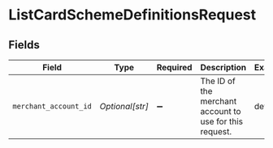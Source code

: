 # ListCardSchemeDefinitionsRequest


## Fields

| Field                                                   | Type                                                    | Required                                                | Description                                             | Example                                                 |
| ------------------------------------------------------- | ------------------------------------------------------- | ------------------------------------------------------- | ------------------------------------------------------- | ------------------------------------------------------- |
| `merchant_account_id`                                   | *Optional[str]*                                         | :heavy_minus_sign:                                      | The ID of the merchant account to use for this request. | default                                                 |
